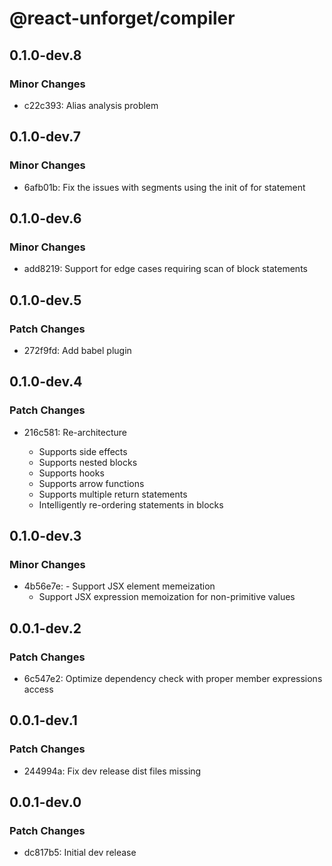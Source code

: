 # @react-unforget/compiler

## 0.1.0-dev.8

### Minor Changes

- c22c393: Alias analysis problem

## 0.1.0-dev.7

### Minor Changes

- 6afb01b: Fix the issues with segments using the init of for statement

## 0.1.0-dev.6

### Minor Changes

- add8219: Support for edge cases requiring scan of block statements

## 0.1.0-dev.5

### Patch Changes

- 272f9fd: Add babel plugin

## 0.1.0-dev.4

### Patch Changes

- 216c581: Re-architecture

  - Supports side effects
  - Supports nested blocks
  - Supports hooks
  - Supports arrow functions
  - Supports multiple return statements
  - Intelligently re-ordering statements in blocks

## 0.1.0-dev.3

### Minor Changes

- 4b56e7e: - Support JSX element memeization
  - Support JSX expression memoization for non-primitive values

## 0.0.1-dev.2

### Patch Changes

- 6c547e2: Optimize dependency check with proper member expressions access

## 0.0.1-dev.1

### Patch Changes

- 244994a: Fix dev release dist files missing

## 0.0.1-dev.0

### Patch Changes

- dc817b5: Initial dev release

